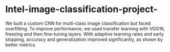 # Intel-image-classification-project-
We built a custom CNN for multi-class image classification but faced overfitting. To improve performance, we used transfer learning with VGG16, freezing and then fine-tuning layers. With adaptive learning rates and early stopping, accuracy and generalization improved significantly, as shown by better metrics.

